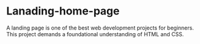 # Lanading-home-page
A landing page is one of the best web development projects for beginners. This project demands a foundational understanding of HTML and CSS.
